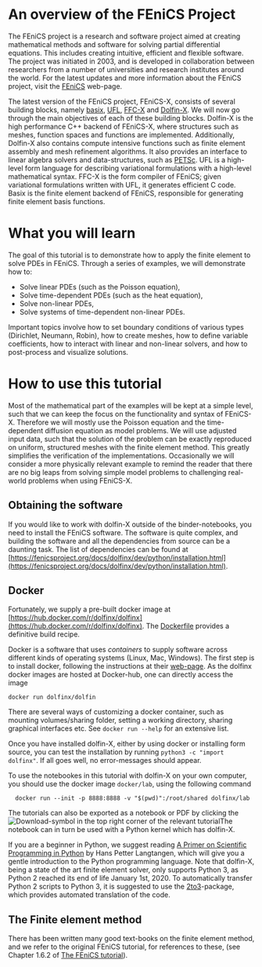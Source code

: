 # An overview of the FEniCS Project

The FEniCS project is a research and software project aimed at creating mathematical methods and software for solving partial differential equations. This includes creating intuitive, efficient and flexible software. The project was initiated in 2003, and is developed in collaboration between researchers from a number of universities and research institutes around the world. For the latest updates and more information about the FEniCS project, visit the [FEniCS](https://fenicsproject.org) web-page.

The latest version of the FEniCS project, FEniCS-X, consists of several building blocks, namely [basix](https://github.com/FEniCS/basix/), [UFL](https://github.com/FEniCS/ufl), [FFC-X](https://github.com/FEniCS/ffcx) and [Dolfin-X](https://github.com/FEniCS/dolfinx). We will now go through the main objectives of each of these building blocks. Dolfin-X is the high performance C++ backend of FEniCS-X, where structures such as meshes, function spaces and functions are implemented.
Additionally, Dolfin-X also contains compute intensive functions such as finite element assembly and mesh refinement algorithms. It also provides an interface to linear algebra solvers and data-structures, such as [PETSc](https://www.mcs.anl.gov/petsc/). UFL is a high-level form language for describing variational formulations with a high-level mathematical syntax. FFC-X is the form compiler of FEniCS; given variational formulations written with UFL, it generates efficient C code. Basix is the finite element backend of FEniCS, responsible for generating finite element basis functions.

# What you will learn

The goal of this tutorial is to demonstrate how to apply the finite element to solve PDEs in FEniCS. Through a series of examples, we will demonstrate how to:

- Solve linear PDEs (such as the Poisson equation),
- Solve time-dependent PDEs (such as the heat equation),
- Solve non-linear PDEs,
- Solve systems of time-dependent non-linear PDEs.

Important topics involve how to set boundary conditions of various types (Dirichlet, Neumann, Robin), how to create meshes, how to define variable coefficients, how to interact with linear and non-linear solvers, and how to post-process and visualize solutions.

# How to use this tutorial

Most of the mathematical part of the examples will be kept at a simple level, such that we can keep the focus on the functionality and syntax of FEniCS-X. Therefore we will mostly use the Poisson equation and the time-dependent diffusion equation as model problems. We will use adjusted input data, such that the solution of the problem can be exactly reproduced on uniform, structured meshes with the finite element method. This greatly simplifies the verification of the implementations.
Occasionally we will consider a more physically relevant example to remind the reader that there are no big leaps from solving simple model problems to challenging real-world problems when using FEniCS-X.

## Obtaining the software

If you would like to work with dolfin-X outside of the binder-notebooks, you need to install the FEniCS software. The software is quite complex, and building the software and all the dependencies from source can be a daunting task. The list of dependencies can be found at [https://fenicsproject.org/docs/dolfinx/dev/python/installation.html](https://fenicsproject.org/docs/dolfinx/dev/python/installation.html).


## Docker
Fortunately, we supply a pre-built docker image at [https://hub.docker.com/r/dolfinx/dolfinx](https://hub.docker.com/r/dolfinx/dolfinx).
The [Dockerfile](https://github.com/FEniCS/dolfinx/blob/master/Dockerfile)
provides a definitive build recipe.

Docker is a software that uses *containers* to supply software across different kinds of operating systems (Linux, Mac, Windows). The first step is to install docker, following the instructions at their [web-page](https://docs.docker.com/get-started/).
As the dolfinx docker images are hosted at Docker-hub, one can directly access the image
```
docker run dolfinx/dolfin
```
There are several ways of customizing a docker container, such as mounting volumes/sharing folder, setting a working directory, sharing graphical interfaces etc. See `docker run --help` for an extensive list.

Once you have installed dolfin-X, either by using docker or installing form source, you can test the installation by running `python3 -c "import dolfinx"`. If all goes well, no error-messages should appear.

To use the notebookes in this tutorial with dolfin-X on your own computer, you should use the docker image `docker/lab`, using the following command
```
  docker run --init -p 8888:8888 -v "$(pwd)":/root/shared dolfinx/lab
```
The tutorials can also be exported as a notebook or PDF by clicking the ![Download](save.png)-symbol in the top right corner of the relevant tutorialThe notebook can in turn be used with a Python kernel which has dolfin-X.


If you are a beginner in Python, we suggest reading [A Primer on Scientific Programming in Python](https://link.springer.com/book/10.1007%2F978-3-662-49887-3) by Hans Petter Langtangen, which will give you a gentle introduction to the Python programming language. Note that dolfin-X, being a state of the art finite element solver, only supports Python 3, as Python 2 reached its end of life January 1st, 2020. To automatically transfer Python 2 scripts to Python 3, it is suggested to use the [2to3](https://docs.python.org/3/library/2to3.html)-package, which provides automated translation of the code.


## The Finite element method
There has been written many good text-books on the finite element method, and we refer to the original FEniCS tutorial, for references to these, (see Chapter 1.6.2 of [The FEniCS tutorial](https://www.springer.com/gp/book/9783319524610)).


<!-- {cite}`ufl2014`.
## References
```{bibliography} references_fem.bib
``` -->